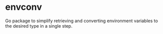# envconv
Go package to simplify retrieving and converting environment variables to the desired type in a single step.
